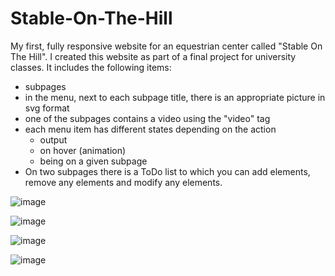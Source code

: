 # Stable-On-The-Hill

My first, fully responsive website for an equestrian center called "Stable On The Hill". I created this website as part of a final project for university classes.
It includes the following items:
+ subpages
+ in the menu, next to each subpage title, there is an appropriate picture in svg format
+ one of the subpages contains a video using the "video" tag
+ each menu item has different states depending on the action
   + output
   + on hover (animation)
   + being on a given subpage
+ On two subpages there is a ToDo list to which you can add elements, remove any elements and
modify any elements.
  
![image](https://user-images.githubusercontent.com/42476893/109954448-a3a64200-7ce1-11eb-9f4f-9b1e18c0c1af.png)

![image](https://user-images.githubusercontent.com/42476893/109954510-b6207b80-7ce1-11eb-9950-130c1003facb.png)

![image](https://user-images.githubusercontent.com/42476893/109954622-d819fe00-7ce1-11eb-88cd-7f442e6ef23a.png)

![image](https://user-images.githubusercontent.com/42476893/109956306-ccc7d200-7ce3-11eb-9e09-497608e3085d.png)

